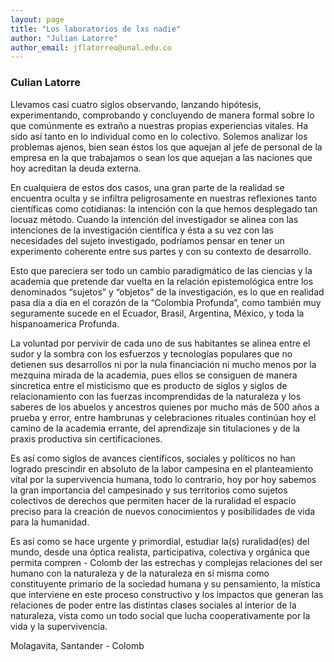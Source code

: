 ```yaml
---
layout: page
title: "Los laboratorios de lxs nadie"
author: "Julian Latorre"
author_email: jflatorreo@unal.edu.co
---
```



### Culian Latorre

[<i class="far fa-envelope"></i>](mailto:jflatorreo@unal.edu.co)

Llevamos casi cuatro siglos observando, lanzando hipótesis, experimentando, comprobando y concluyendo de manera formal sobre lo que comúnmente es extraño a nuestras propias experiencias vitales. Ha sido así tanto en lo individual como en lo colectivo. Solemos analizar los problemas ajenos, bien sean éstos los que aquejan al jefe de personal de la empresa en la que trabajamos o sean los que aquejan a las naciones que hoy acreditan la deuda externa. 

En cualquiera de estos dos casos, una gran parte de la realidad se encuentra oculta y se infiltra peligrosamente en nuestras reflexiones tanto científicas como cotidianas: la intención con la que hemos desplegado tan locuaz método. Cuando la intención del investigador se alinea con las intenciones de la investigación científica y ésta a su vez con las necesidades del sujeto investigado, podríamos pensar en tener un experimento coherente entre sus partes y con su contexto de desarrollo.

Esto que pareciera ser todo un cambio paradigmático de las ciencias y la academia que pretende dar vuelta en la relación epistemológica entre los denominados “sujetos” y “objetos” de la investigación, es lo que en realidad pasa día a día en el corazón de la “Colombia Profunda”, como también muy seguramente sucede en el Ecuador, Brasil, Argentina, México, y toda la hispanoamerica Profunda. 

La voluntad por pervivir de cada uno de sus habitantes se alinea entre el sudor y la sombra con los esfuerzos y tecnologías populares que no detienen sus desarrollos ni por la nula financiación ni mucho menos por la mezquina mirada de la academia, pues ellos se consiguen de manera sincretica entre el misticismo que es producto de siglos y siglos de relacionamiento con las fuerzas incomprendidas de la naturaleza y los saberes de los abuelos y ancestros quienes por mucho más de 500 años a prueba y error, entre hambrunas y celebraciones rituales continúan hoy el camino de la academia errante, del aprendizaje sin titulaciones y de la praxis productiva sin certificaciones. 


Es así como siglos de avances científicos, sociales y políticos no han logrado prescindir en absoluto de la labor campesina en el planteamiento vital por la supervivencia humana, todo lo contrario, hoy por hoy sabemos la gran importancia del campesinado y sus territorios como sujetos colectivos de derechos que permiten hacer de la ruralidad el espacio preciso para la creación de nuevos conocimientos y posibilidades de vida para la humanidad. 

Es así como se hace urgente y primordial, estudiar la(s) ruralidad(es) del mundo, desde una óptica realista, participativa, colectiva y orgánica que permita compren - Colomb
der las estrechas y complejas relaciones del ser humano con la naturaleza y de la naturaleza en sí misma como constituyente primario de la sociedad humana y su pensamiento, la mística que interviene en este proceso constructivo y los impactos que generan las relaciones de poder entre las distintas clases sociales al interior de la naturaleza, vista como un todo social que lucha cooperativamente por la vida y la supervivencia.

Molagavita, Santander - Colomb
